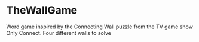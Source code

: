# TheWallGame

Word game inspired by the Connecting Wall puzzle from the TV game show Only Connect. Four different walls to solve
